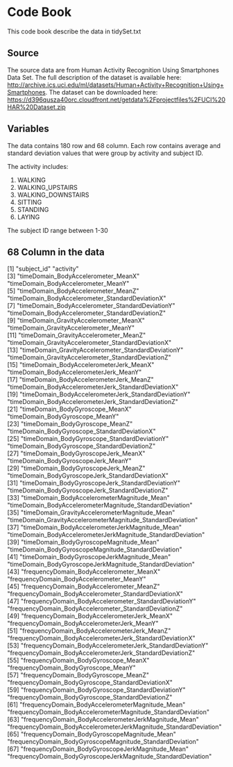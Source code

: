 # Code Book
This code book describe the data in tidySet.txt

## Source 
The source data are from Human Activity Recognition Using Smartphones Data Set. The full description of the dataset is available here: http://archive.ics.uci.edu/ml/datasets/Human+Activity+Recognition+Using+Smartphones. The dataset can be downloaded here:  https://d396qusza40orc.cloudfront.net/getdata%2Fprojectfiles%2FUCI%20HAR%20Dataset.zip  

## Variables
The data contains 180 row and 68 column. Each row contains average and standard deviation values that were group by activity and subject ID. 

The activity includes:
1. WALKING
2. WALKING_UPSTAIRS
3. WALKING_DOWNSTAIRS
4. SITTING
5. STANDING
6. LAYING

The subject ID range between 1-30

## 68 Column in the data
 [1] "subject_id"                                                       "activity"                                                        
 [3] "timeDomain_BodyAccelerometer_MeanX"                               "timeDomain_BodyAccelerometer_MeanY"                              
 [5] "timeDomain_BodyAccelerometer_MeanZ"                               "timeDomain_BodyAccelerometer_StandardDeviationX"                 
 [7] "timeDomain_BodyAccelerometer_StandardDeviationY"                  "timeDomain_BodyAccelerometer_StandardDeviationZ"                 
 [9] "timeDomain_GravityAccelerometer_MeanX"                            "timeDomain_GravityAccelerometer_MeanY"                           
[11] "timeDomain_GravityAccelerometer_MeanZ"                            "timeDomain_GravityAccelerometer_StandardDeviationX"              
[13] "timeDomain_GravityAccelerometer_StandardDeviationY"               "timeDomain_GravityAccelerometer_StandardDeviationZ"              
[15] "timeDomain_BodyAccelerometerJerk_MeanX"                           "timeDomain_BodyAccelerometerJerk_MeanY"                          
[17] "timeDomain_BodyAccelerometerJerk_MeanZ"                           "timeDomain_BodyAccelerometerJerk_StandardDeviationX"             
[19] "timeDomain_BodyAccelerometerJerk_StandardDeviationY"              "timeDomain_BodyAccelerometerJerk_StandardDeviationZ"             
[21] "timeDomain_BodyGyroscope_MeanX"                                   "timeDomain_BodyGyroscope_MeanY"                                  
[23] "timeDomain_BodyGyroscope_MeanZ"                                   "timeDomain_BodyGyroscope_StandardDeviationX"                     
[25] "timeDomain_BodyGyroscope_StandardDeviationY"                      "timeDomain_BodyGyroscope_StandardDeviationZ"                     
[27] "timeDomain_BodyGyroscopeJerk_MeanX"                               "timeDomain_BodyGyroscopeJerk_MeanY"                              
[29] "timeDomain_BodyGyroscopeJerk_MeanZ"                               "timeDomain_BodyGyroscopeJerk_StandardDeviationX"                 
[31] "timeDomain_BodyGyroscopeJerk_StandardDeviationY"                  "timeDomain_BodyGyroscopeJerk_StandardDeviationZ"                 
[33] "timeDomain_BodyAccelerometerMagnitude_Mean"                       "timeDomain_BodyAccelerometerMagnitude_StandardDeviation"         
[35] "timeDomain_GravityAccelerometerMagnitude_Mean"                    "timeDomain_GravityAccelerometerMagnitude_StandardDeviation"      
[37] "timeDomain_BodyAccelerometerJerkMagnitude_Mean"                   "timeDomain_BodyAccelerometerJerkMagnitude_StandardDeviation"     
[39] "timeDomain_BodyGyroscopeMagnitude_Mean"                           "timeDomain_BodyGyroscopeMagnitude_StandardDeviation"             
[41] "timeDomain_BodyGyroscopeJerkMagnitude_Mean"                       "timeDomain_BodyGyroscopeJerkMagnitude_StandardDeviation"         
[43] "frequencyDomain_BodyAccelerometer_MeanX"                          "frequencyDomain_BodyAccelerometer_MeanY"                         
[45] "frequencyDomain_BodyAccelerometer_MeanZ"                          "frequencyDomain_BodyAccelerometer_StandardDeviationX"            
[47] "frequencyDomain_BodyAccelerometer_StandardDeviationY"             "frequencyDomain_BodyAccelerometer_StandardDeviationZ"            
[49] "frequencyDomain_BodyAccelerometerJerk_MeanX"                      "frequencyDomain_BodyAccelerometerJerk_MeanY"                     
[51] "frequencyDomain_BodyAccelerometerJerk_MeanZ"                      "frequencyDomain_BodyAccelerometerJerk_StandardDeviationX"        
[53] "frequencyDomain_BodyAccelerometerJerk_StandardDeviationY"         "frequencyDomain_BodyAccelerometerJerk_StandardDeviationZ"        
[55] "frequencyDomain_BodyGyroscope_MeanX"                              "frequencyDomain_BodyGyroscope_MeanY"                             
[57] "frequencyDomain_BodyGyroscope_MeanZ"                              "frequencyDomain_BodyGyroscope_StandardDeviationX"                
[59] "frequencyDomain_BodyGyroscope_StandardDeviationY"                 "frequencyDomain_BodyGyroscope_StandardDeviationZ"                
[61] "frequencyDomain_BodyAccelerometerMagnitude_Mean"                  "frequencyDomain_BodyAccelerometerMagnitude_StandardDeviation"    
[63] "frequencyDomain_BodyAccelerometerJerkMagnitude_Mean"              "frequencyDomain_BodyAccelerometerJerkMagnitude_StandardDeviation"
[65] "frequencyDomain_BodyGyroscopeMagnitude_Mean"                      "frequencyDomain_BodyGyroscopeMagnitude_StandardDeviation"        
[67] "frequencyDomain_BodyGyroscopeJerkMagnitude_Mean"                  "frequencyDomain_BodyGyroscopeJerkMagnitude_StandardDeviation"


